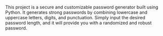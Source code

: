 This project is a secure and customizable password generator built using Python. 
It generates strong passwords by combining lowercase and uppercase letters, digits, and punctuation. 
Simply input the desired password length, and it will provide you with a randomized and robust password.
